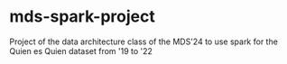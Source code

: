 # mds-spark-project
Project of the data architecture class of the MDS'24 to use spark for the Quien es Quien dataset from '19 to '22
